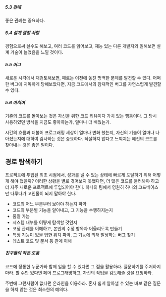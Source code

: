 ##### 5.3 관례
좋은 관례는 중요하다. 

##### 5.4 설계 결정 사항
경험으로써 실수도 해보고, 여러 코드를 읽어보고, 재능 있는 다른 개발자와 일해보면 설계 기술이 늘었음을 느낄 것이다.

##### 5.5 버그
새로운 시각에서 재검토해보면, 때로는 이전에 놓친 명백한 문제를 발견할 수 있다. 어떠한 버그에 지독하게
당해보았다면, 지금 코드에서의 잠재적인 버그를 자연스럽게 발견할 수 있다.

##### 5.6 마치며
기존의 코드를 돌아보는 것은 자신을 위한 코드 리뷰이자 가치 있는 행동이다.
그 당시 사용하였던 방식을 지금도 좋아하는가, 얼마나 더 배웠는가.

시간의 흐름과 더불어 프로그래밍 세상이 얼마나 변화 했는지, 자신의 기술이 얼마나 나아졌는지에 
대하여 감사하는 것은 중요하다. 적절하지 않다고 느껴지는 예전의 코드를 찾아내는 것은 좋은 일이다.

## 경로 탐색하기
프로젝트에 투입된 최초 시점에서, 성과를 낼 수 있는 상태에 빠르게 도달하기 위해 어떻게 해야 했을까?
이러한 상황을 별로 겪어보지 못했다면, 더 많은 코드를 둘러봐야 하고 더 자주 새로운 프로젝트에 투입되어야 한다.
하나의 팀에서 영원히 하나의 코드베이스만 다루다가 고인물이 되지 말아야 한다.

* 코드의 어느 부분부터 보아야 하는지 파악
* 코드의 부분별 기능을 알아내고, 그 기능을 수행하지는지
* 품질 가늠
* 시스템 내부를 어떻게 탐색할 것인지
* 코딩 관례를 이해하고, 본인의 수정 항목과 어울리도록 만들기
* 특정 기능이 있을 법한 위치 파악, 그 기능에 의해 발생하는 버그 찾기
* 테스트 코드 및 문서 등 관계 이해

##### 친구들의 작은 도움
코드에 정통한 누군가와 함께 일을 할 수 있다면 그 점을 활용하라. 질문하기를 주저하지 마라.
할 수만 있다면 페어 프로그래밍하고, 자신의 작업을 검토해줄 것을 요청하라.

주변에 그런사람이 없다면 온라인을 이용하라. 혼자 쉽게 알아낼 수 있는 바보 같은 질문을 하지 않는 것은 최소한의 예의다.
